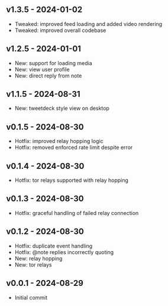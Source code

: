 ## v1.3.5 - 2024-01-02

- Tweaked: improved feed loading and added video rendering
- Tweaked: improved overall codebase

## v1.2.5 - 2024-01-01

- New: support for loading media
- New: view user profile
- New: direct reply from note

## v1.1.5 - 2024-08-31

- New: tweetdeck style view on desktop

## v0.1.5 - 2024-08-30

- Hotfix: improved relay hopping logic
- Hotfix: removed enforced rate limit despite error

## v0.1.4 - 2024-08-30

- Hotfix: tor relays supported with relay hopping

## v0.1.3 - 2024-08-30

- Hotfix: graceful handling of failed relay connection

## v0.1.2 - 2024-08-30

- Hotfix: duplicate event handling
- Hotfix: @note replies incorrectly quoting
- New: relay hopping
- New: tor relays

## v0.0.1 - 2024-08-29

- Initial commit